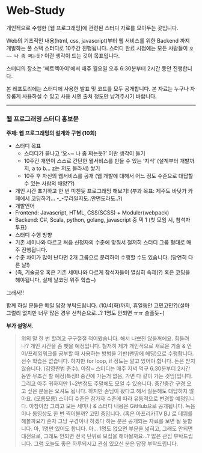 # Web-Study

개인적으로 수행한 [웹 프로그래밍]에 관련된 스터디 자료를 모아두는 곳입니다.

Web의 기초적인 내용(html, css, javascript)부터 웹 서비스를 위한 Backend 까지 개발하는 풀 스택 스터디로 10주간 진행됩니다. 스터디 완료 시점에는 모든 사람들이 `오~~ 나 좀 쩌는듯?` 이란 생각이 드는 것이 목표입니다.

스터디의 장소는 '쎄트렉아이'에서 매주 월요일 오후 6:30분부터 2시간 동안 진행합니다.

본 레포토리에는 스터디에 사용한 발표 및 코드를 모두 공개합니다. 본 자료는 누구나 자유롭게 사용하실 수 있고 사용 시엔 출처 정도만 남겨주시기 바랍니다.

---

### 웹 프로그래밍 스터디 홍보문

**주제: 웹 프로그래밍의 설계와 구현 (10회)**

* 스터디 목표
  * 스터디가 끝나고 ‘오~~ 나 좀 쩌는듯?’ 이란 생각이 들기
  * 10주간 개인이 스스로 간단한 웹서비스를 만들 수 있는 ‘지식’ (설계부터 개발까지, a to b… z는 저도 몰라서) 쌓기
  * 10주 후 자신의 웹서비스를 공개
     (웹 개발에 대해서 어느 정도 수준으로 대답할 수 있는 사람의 배양??)
 * 개인 시간 포기하고 한 번 미친듯 프로그래밍 해보기! (부과 목표: 제주도 바닷가 카페에서 코딩하기… -_-무리일지도..안면도라도..?)
* 개발언어
 * Frontend: Javascript, HTML, CSS(SCSS) + Moduler(webpack)
 * Backend: C#, Scala, python, golang, javascript 중 택 1 (첫 모임 시, 참석자 투표)
* 스터디 수행 방향
 * 기존 세미나와 다르고 처음 신청자의 수준에 맞춰서 철저히 스터디 그룹 형태로 매주 진행됩니다.
 * 수준 차이가 많이 난다면 2개 그룹으로 분리하여 수행할 수도 있습니다. (당연히 다른 날!)
 * (즉, 기술공유 혹은 기존 세미나와 다르게 참석자들이 열심히 숙제(?) 혹은 코딩을 해야됩니다, 실제 날코딩 위주 학습~)

그래서!!

함께 하실 분들은 메일 답장 부탁드립니다. (10/4(화)까지, 휴일동안 고민고민?)(설마 그럴리 없지만 너무 많은 경우 선착순으로…? 1명도 안되면 ㅠㅠ 슬플듯~)

**부가 설명서.**

> 위의 말 한 번 할려고 구구절절 적어봤습니다. 해서 나쁘진 않을꺼에요. 힘들려나? 개인 시간을 좀 뺏을 예정입니다. 철저히 제가 개인적으로 새로운 기술 & 언어/프레임워크를 공부할 때 사용하는 방법을 기반(맨땅에 헤딩)으로 수행합니다. 선수 학습은 없습니다. 하지만 for loop, if 정도는 알고 있어야 합니다. 돈은 받지 않습니다. (김영란법 준수). 아참~ 스터디는 매주 저녁 먹구 6:30분부터 2시간 동안 무조건 할 예정(특징!! 중간에 가는거 없음, 가면 다 같이 가는 것임)입니다. 그리고 아주 귀하지만 1~2번정도 주말에도 모일 수 있습니다. 중간중간 구경 오고 싶은 분들은 오셔도 됩니다. 하지만 손님이 왔다고 해서 질문해도 대답하지 않아요. (모름모름) 스터디 수준은 참가자 수준에 따라 유동적으로 변경할 예정입니다. 아참아참 그리고 모든 세미나 & 스터디 내용은 GitHub으로 공개됩니다. 녹음이나 동영상도 한 번 찍어볼까? 고민 중입니다. (혹은 아프리카TV BJ 로 데뷔를 해볼까요?) 혼자 그냥 구경이나 하겠다 하는 분은 공개되는 자료를 보면 될 듯합니다. 아, 1명만 있어도 합니다. 아… 1명도 없으면 부문을 넓히고, 그래도 안되면 대전으로, 그래도 안되면 전국 단위로 모집을 해야될까요…? 많은 관심 부탁드립니다. 그럼 오늘도 좋은 하루되시고 관심 있으신 분은 답장 부탁드립니다.